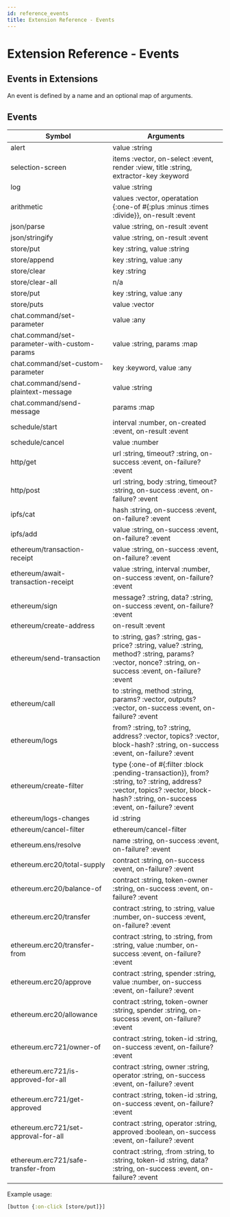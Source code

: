 ```yaml
---
id: reference_events
title: Extension Reference - Events
---
```


# Extension Reference - Events

## Events in Extensions

An event is defined by a name and an optional map of arguments.

## Events

| Symbol             | Arguments                  |
| -------------      | -------------              |
| alert              | value :string              |
| selection-screen   | items :vector, on-select :event, render :view, title :string, extractor-key :keyword  |
| log                | value :string              |
| arithmetic         | values :vector, operatation {:one-of #{:plus :minus :times :divide}}, on-result :event  |
| json/parse         | value :string, on-result :event |
| json/stringify     | value :string, on-result :event |
| store/put          | key :string, value :string |
| store/append       | key :string, value :any |
| store/clear        | key :string               |
| store/clear-all    | n/a
| store/put          | key :string, value :any |
| store/puts         | value :vector |
| chat.command/set-parameter         | value :any |
| chat.command/set-parameter-with-custom-params         | value :string, params :map |
| chat.command/set-custom-parameter         | key :keyword, value :any |
| chat.command/send-plaintext-message         | value :string |
| chat.command/send-message         | params :map |
| schedule/start         | interval :number, on-created :event, on-result :event |
| schedule/cancel         | value :number |
| http/get           | url :string, timeout? :string, on-success :event, on-failure? :event |
| http/post          | url :string, body :string, timeout? :string, on-success :event, on-failure? :event |
| ipfs/cat          | hash :string, on-success :event, on-failure? :event  |
| ipfs/add          | value :string, on-success  :event, on-failure? :event  |
| ethereum/transaction-receipt  | value :string, on-success :event, on-failure? :event  |
| ethereum/await-transaction-receipt  | value :string, interval :number, on-success :event, on-failure? :event  |
| ethereum/sign     | message? :string, data? :string, on-success :event, on-failure? :event  |
| ethereum/create-address | on-result :event  |
| ethereum/send-transaction          | to :string, gas? :string, gas-price? :string, value? :string, method? :string, params? :vector, nonce? :string, on-success  :event, on-failure? :event |
| ethereum/call          | to :string, method :string, params? :vector, outputs? :vector, on-success  :event, on-failure? :event |
| ethereum/logs          | from? :string, to? :string, address? :vector, topics? :vector, block-hash? :string, on-success  :event, on-failure? :event |
| ethereum/create-filter | type {:one-of #{:filter :block :pending-transaction}}, from? :string, to? :string, address? :vector, topics? :vector, block-hash? :string, on-success :event, on-failure? :event  |
| ethereum/logs-changes  | id :string  |
| ethereum/cancel-filter | ethereum/cancel-filter  |
| ethereum.ens/resolve          | name :string, on-success  :event, on-failure? :event  |
| ethereum.erc20/total-supply | contract :string,  on-success :event, on-failure? :event  |
| ethereum.erc20/balance-of | contract :string, token-owner :string, on-success :event, on-failure? :event  |
| ethereum.erc20/transfer | contract :string, to :string, value :number, on-success :event, on-failure? :event  |
| ethereum.erc20/transfer-from | contract :string, to :string, from :string, value :number, on-success :event, on-failure? :event  |
| ethereum.erc20/approve | contract :string, spender :string, value :number, on-success :event, on-failure? :event  |
| ethereum.erc20/allowance | contract :string, token-owner :string, spender :string, on-success :event, on-failure? :event  |
| ethereum.erc721/owner-of | contract :string, token-id :string, on-success :event, on-failure? :event  |
| ethereum.erc721/is-approved-for-all | contract :string, owner :string, operator :string, on-success :event, on-failure? :event  |
| ethereum.erc721/get-approved | contract :string, token-id :string, on-success :event, on-failure? :event  |
| ethereum.erc721/set-approval-for-all | contract :string, operator :string, approved :boolean, on-success :event, on-failure? :event  |
| ethereum.erc721/safe-transfer-from | contract :string, :from :string, to :string, token-id :string, data? :string, on-success :event, on-failure? :event  |

Example usage:

```clojure
[button {:on-click [store/put]}]
```